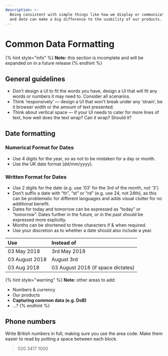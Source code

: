 ```yaml
---
description: >-
  Being consistent with simple things like how we display or communicate time
  and date can make a big difference to the usability of our products.
---
```


# Common Data Formatting

{% hint style="info" %}
**Note:** this section is incomplete and will be expanded on in a future release
{% endhint %}

## General guidelines

* Don’t design a UI to fit the words you have, design a UI that will fit any words or numbers it may need to. Consider all scenarios.
* Think ‘responsively’ — design a UI that won’t break under any ‘strain’, be it browser width or the amount of text presented.
* Think about vertical space — if your UI needs to cater for more lines of text, how well does the text wrap? Can it wrap? Should it?

## Date formatting

### Numerical Format for Dates

* Use 4 digits for the year, so as not to be mistaken for a day or month.
* Use the UK date format \(dd/mm/yyyy\).

### **Written Format for Dates**

* Use 2 digits for the date \(e.g. use '03' for the 3rd of the month, not '3'\)
* Don’t suffix a date with “th”, “st” or “rd” \(e.g. use 24, not 24th\), as this can be problematic for different languages and adds visual clutter for no additional benefit.
* Dates for today and tomorrow can be expressed as “today” or “tomorrow”. Dates further in the future, or in the past should be expressed more explicitly.
* Months can be shortened to three characters if & when required. 
* Use your discretion as to whether a date should also include a year.

| Use | Instead of |
| :--- | :--- |
| 03 May 2018 | 3rd May 2018 |
| 03 August 2018 | August 3rd |
| 03 Aug 2018 | 03 August 2018 \(if space dictates\) |

{% hint style="warning" %}
**Note:** other areas to add:

* Numbers & currency
* Our products
* **Capturing common data \(e.g. DoB\)**
* ...?
{% endhint %}

## Phone numbers

Write British numbers in full, making sure you use the area code. Make them easier to read by putting a space between each block. 

> 020 3417 1000

